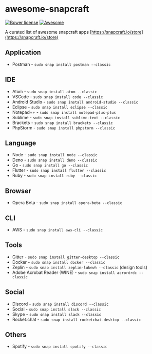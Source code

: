 # awesome-snapcraft

[![Bower license](https://img.shields.io/bower/l/awesome-badges.svg)](http://bower.io/search/?q=awesome-badges)
[![Awesome](https://cdn.rawgit.com/sindresorhus/awesome/d7305f38d29fed78fa85652e3a63e154dd8e8829/media/badge.svg)](https://github.com/sindresorhus/awesome)

A curated list of awesome snapcraft apps [https://snapcraft.io/store](https://snapcraft.io/store)

## Application

- Postman - `sudo snap install postman --classic`

## IDE

- Atom - `sudo snap install atom --classic`
- VSCode - `sudo snap install code --classic`
- Android Studio - `sudo snap install android-studio --classic`
- Eclipse - `sudo snap install eclipse --classic`
- Notepad++ - `sudo snap install notepad-plus-plus`
- Sublime - `sudo snap install sublime-text --classic`
- Brackets - `sudo snap install brackets --classic`
- PhpStorm - `sudo snap install phpstorm --classic`

## Language

- Node - `sudo snap install node --classic`
- Deno - `sudo snap install deno --classic`
- Go - `sudo snap install go --classic`
- Flutter - `sudo snap install flutter --classic`
- Ruby - `sudo snap install ruby --classic`

## Browser

- Opera Beta - `sudo snap install opera-beta --classic`

## CLI

- AWS - `sudo snap install aws-cli --classic`

## Tools

- Gitter - `sudo snap install gitter-desktop --classic`
- Docker - `sudo snap install docker --classic`
- Zeplin - `sudo snap install zeplin-lukewh --classic` (design tools)
- Adobe Acrobat Reader (WINE) - `sudo snap install acrordrdc --classic`

## Social

- Discord - `sudo snap install discord --classic`
- Social - `sudo snap install slack --classic`
- Skype - `sudo snap install slack --classic`
- Rocket.chat - `sudo snap install rocketchat-desktop --classic`

## Others

- Spotify - `sudo snap install spotify --classic`
